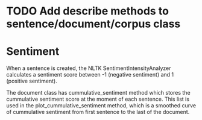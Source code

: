 # TODO Add describe methods to sentence/document/corpus class

# Sentiment

When a sentence is created, the NLTK SentimentIntensityAnalyzer calculates a sentiment score between -1 (negative sentiment) and 1 (positive sentiment).

The document class has cummulative_sentiment method which stores the cummulative sentiment score at the moment of each sentence. This list is used in the plot_cummulative_sentiment method, which is a smoothed curve of cummulative sentiment from first sentence to the last of the document. 